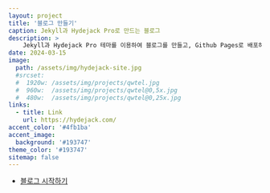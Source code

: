 ```yaml
---
layout: project
title: '블로그 만들기'
caption: Jekyll과 Hydejack Pro로 만드는 블로그 
description: >
    Jekyll과 Hydejack Pro 테마를 이용하여 블로그를 만들고, Github Pages로 배포하기.
date: 2024-03-15
image: 
  path: /assets/img/hydejack-site.jpg
  #srcset: 
  #  1920w: /assets/img/projects/qwtel.jpg
  #  960w:  /assets/img/projects/qwtel@0,5x.jpg
  #  480w:  /assets/img/projects/qwtel@0,25x.jpg
links:
  - title: Link
    url: https://hydejack.com/
accent_color: '#4fb1ba'
accent_image:
  background: '#193747'
theme_color: '#193747'
sitemap: false
---
```


* [블로그 시작하기][start-blog]

[start-blog]: ../_posts/2024-03-15-how-to-start-hydejack.md

